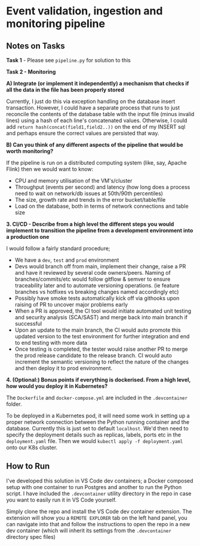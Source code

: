 # Event validation, ingestion and monitoring pipeline

## <b>Notes on Tasks</b>

<b>Task 1</b> - Please see `pipeline.py` for solution to this

<b>Task 2 - Monitoring</b>
    
<b>A) Integrate (or implement it independently) a mechanism that checks if all the data in the file has been properly stored</b>

Currently, I just do this via exception handling on the database insert transaction. However, I could have a separate process
that runs to just reconcile the contents of the database table with the input file (minus invalid lines) using a hash of each
line's concatenated values. Otherwise, I could add `return hash(concat(field1,field2..))` on the end of my INSERT sql and perhaps
ensure the correct values are persisted that way.

<b>B) Can you think of any different aspects of the pipeline that would be worth monitoring?</b>
    
If the pipeline is run on a distributed computing system (like, say, Apache Flink) then we would want to know:
- CPU and memory utilisation of the VM's/cluster
- Throughput (events per second) and latency (how long does a process need to wait on network/db issues at 50th/90th percentiles)
- The size, growth rate and trends in the error bucket/table/file
- Load on the database, both in terms of network connections and table size


<b>3. CI/CD - Describe from a high level the different steps you would implement to transition the pipeline from a development environment into a production one</b>

I would follow a fairly standard procedure;
- We have a `dev`, `test` and `prod` environment
- Devs would branch off from main, implement their change, raise a PR and have it reviewed by several code owners/peers. Naming of branches/commits/etc would follow gitflow & semver to ensure traceability later and to automate versioning operations. (ie feature branches vs hotfixes vs breaking changes named accordingly etc)
- Possibly have smoke tests automatically kick off via githooks upon raising of PR to uncover major problems early
- When a PR is approved, the CI tool would initiate automated unit testing and security analysis (SCA/SAST) and merge back into main branch if successful
- Upon an update to the main branch, the CI would auto promote this updated version to the test environment for further integration and end to end testing with more data
- Once testing is completed, the tester would raise another PR to merge the prod release candidate to the release branch. CI would auto increment the semantic versioning to reflect the nature of the changes and then deploy it to prod environment.



<b>4. (Optional:) Bonus points if everything is dockerised. From a high level, how would you deploy it in Kubernetes?</b>

The `Dockerfile` and `docker-compose.yml` are included in the `.devcontainer` folder.

To be deployed in a Kubernetes pod, it will need some work in setting up a proper network connection between the Python running container and the database. Currently this is just set to default `localhost`. We'd then need to specify the deployment details such as replicas, labels, ports etc in the `deployment.yaml` file. Then we would `kubectl apply -f deployment.yaml` onto our K8s cluster. 

## <b>How to Run</b>

I've developed this solution in VS Code dev containers; a Docker composed setup with one container to run Postgres and another to run the Python script. I have included the `.devcontainer` utility directory in the repo in case you want to easily run it in VS Code yourself.

Simply clone the repo and install the VS Code dev container extension. The extension will show you a `REMOTE EXPLORER` tab on the left hand panel, you can navigate into that and follow the instructions to open the repo in a new dev container (which will inherit its settings from the `.devcontainer` directory spec files)


